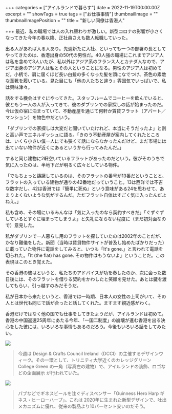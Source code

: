 +++
categories = ["アイルランドで暮らす"]
date = 2022-11-19T00:00:00Z
excerpt = ""
showTags = true
tags = ["お仕事事情"]
thumbnailImage = ""
thumbnailImagePosition = ""
title = "新しい同僚は香港人"

+++
最近、私の職場では人の入れ替わりが激しい。新型コロナの影響が小さくなってきた今年の春以降、正社員さえも数人転職していった。

<!--more-->

出る人があれば入る人あり。先週新たに入社、といっても一つの部署の長としてやってきたのは、香港出身の50代の男性だ。40人強の職場にこれまでアジア人は私を含めて3人いたが、私以外はアジア系のフランス人とカナダ人なので、アジア出身のアジア人は私とその人ということになる。男性のアジア人は初めてだ。小柄で、肩に届くほど長い白髪の多くなった髪を頭になでつけ、茶色の素敵な革靴を履いている。見た目にも「他の人たちと違う」雰囲気でいっぱいで、私は興味津々。

話をする機会はすぐにやってきた。スタッフルームでコーヒーを飲んでいると、彼ともう一人の人が入ってきて、彼のダブリンでの家探しの話が始まったのだ。今は仮の宿に泊まっていて、不動産屋を通じて何軒か賃貸フラット（アパート／マンション）を物色中だという。

「ダブリンでの家探しは大変だと聞いていたけれど、本当にそうだったよ」と割と高い声でエネルギッシュに語る。「きのう不動産屋が案内してくれたところは、いくら小さい僕一人にでも狭くて話にならなかったんだけど、まだ市場には出ていない物件が近くにあるというから行ってみたんだ。」

すると同じ建物に2軒空いているフラットがあったのだという。彼がそのうちで気に入ったのは、半地下だが明るく広々としている物件。

「でもちょっと躊躇しているのは、そのフラットの番号が13番だということと、フラットの入っている建物が通りの42番地だっていうこと。13は西洋では不吉な数字だし、42は香港では『簡単に死ぬ』という意味がある24を思わせて、あまりよくないような気がするんだ。ただフラット自体はすごく気に入ったんだよねえ。」

私も含め、その場にいるみんなは「気に入ったのなら契約すべきだ」「ぐずぐずしているとすぐに埋まってしまうよ」と失礼にならない程度に（まだ初対面なので）意見した。

私がダブリンで一人暮らし用のフラットを探していたのは2002年のことだが、かなり難儀をした。新聞（当時は賃貸物件サイトが普及し始めたばかりだった）に載っていた物件に電話をしてみると、いつも「It's gone.」と言われて電話を切られた。「It (the flat) has gone. その物件はもうないよ」ということだ。この表現はこのとき覚えた。

その香港の彼はというと、私たちのアドバイスが功を奏したのか、次に会った数日後には、そのフラットを借りる契約をかわしたと笑顔を見せた。あとは鍵を渡してもらい、引っ越すのみだそうだ。

私が日本から来たというと、香港では一時期、日本人の女性の上司がいて、その人とは世代も同じで話が合ったと話してくれた。ますます親近感がわく。

香港だけではなく他の国でも仕事をしてきたようだが、アイルランドは初めて。香港の中国返還25周年にあたる今年、「一国二制度」の崩壊が進む香港を出る決心をした彼には、いろいろな事情もあるのだろう。今後もいろいろ話をしてみたい。

![](/images/design-week-2022-1.webp)

> 今週は Design & Crafts Council Ireland（DCCI）の主催するデザインウィーク。その一環として、トリニティ大学近くのカレッジグリーン College Green の一角（写真左の建物）で、アイルランドの装飾、ロゴなどの企画展示 が行われていた。

![](/images/design-week-2022-2.webp)

> パブなどでギネスビールを注ぐディスペンサー「Guinness Hero Harp ギネス・ヒーローハープ」。これは 2020年に生まれた新型デザインで、吐出メカニズムに優れ、従来の製品より10パーセント安いのだそう。